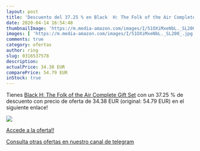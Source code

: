 ```yaml
---
layout: post
title: 'Descuento del 37.25 % en Black  H: The Folk of the Air Complete G'
date: 2020-04-14 16:54:48
thumbnailImage: 'https://m.media-amazon.com/images/I/51OXiMxeNbL._SL200_.jpg'
images: [ 'https://m.media-amazon.com/images/I/51OXiMxeNbL._SL200_.jpg' ]
comments: true
category: ofertas
author: ring
slug: 0316537578
description:
actualPrice: 34.38 EUR
comparePrice: 54.79 EUR
inStock: true
---
```


Tienes [Black  H: The Folk of the Air Complete Gift Set](https://www.amazon.es/dp/0316537578/?tag=redken-21) con un 37.25 % de descuento con precio de oferta de 34.38 EUR (original: 54.79 EUR) en el siguiente enlace!

[![](https://m.media-amazon.com/images/I/51OXiMxeNbL._SL200_.jpg)](https://www.amazon.es/dp/0316537578/?tag=redken-21)

[Accede a la oferta!!](https://www.amazon.es/dp/0316537578/?tag=redken-21)

[Consulta otras ofertas en nuestro canal de telegram](https://t.me/s/ofertas25)
